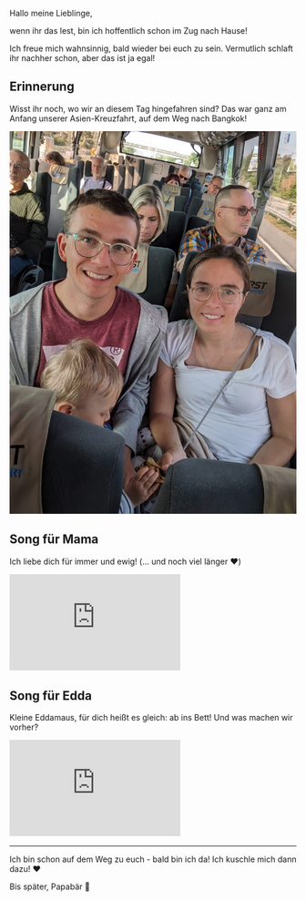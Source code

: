 Hallo meine Lieblinge,

wenn ihr das lest, bin ich hoffentlich schon im Zug nach Hause!

Ich freue mich wahnsinnig, bald wieder bei euch zu sein. Vermutlich schlaft ihr nachher schon, aber das ist ja egal! 

## Erinnerung 

Wisst ihr noch, wo wir an diesem Tag hingefahren sind? Das war ganz am Anfang unserer Asien-Kreuzfahrt, auf dem Weg nach Bangkok!

![Bild](./Busfahrt.jpg)


## Song für Mama

Ich liebe dich für immer und ewig! (... und noch viel länger ❤️)

<iframe width="300" height="169" src="https://www.youtube.com/embed/tR-qQcNT_fY?si=yLp9l_LdwJmcPQ74" title="YouTube video player" frameborder="0" allow="accelerometer; autoplay; clipboard-write; encrypted-media; gyroscope; picture-in-picture; web-share" referrerpolicy="strict-origin-when-cross-origin" allowfullscreen></iframe>

## Song für Edda

Kleine Eddamaus, für dich heißt es gleich: ab ins Bett!
Und was machen wir vorher?

<iframe width="300" height="169" src="https://www.youtube.com/embed/TaUKrv5hSOA?si=NPpLQtFerx0xPIqu" title="YouTube video player" frameborder="0" allow="accelerometer; autoplay; clipboard-write; encrypted-media; gyroscope; picture-in-picture; web-share" referrerpolicy="strict-origin-when-cross-origin" allowfullscreen></iframe>

***

Ich bin schon auf dem Weg zu euch - bald bin ich da! Ich kuschle mich dann dazu! ❤️

Bis später, Papabär 🐻
